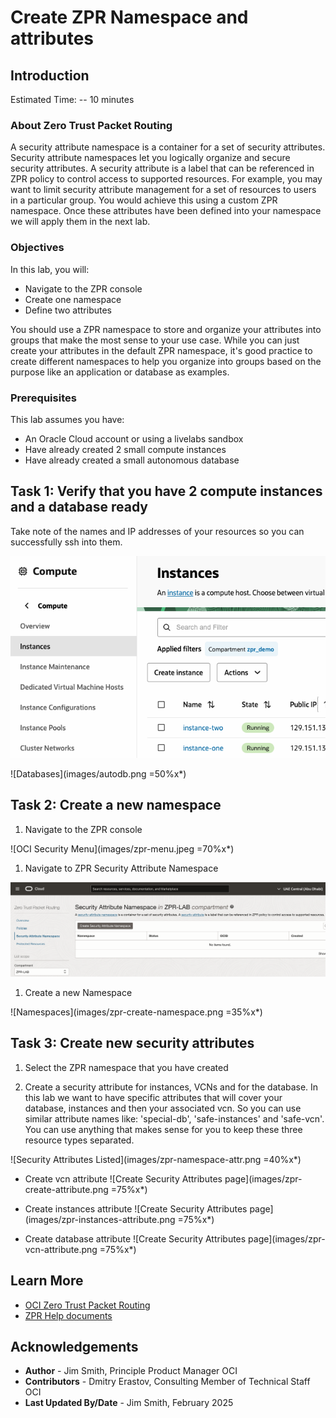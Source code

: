 # Create ZPR Namespace and attributes

## Introduction

Estimated Time: -- 10 minutes

### About Zero Trust Packet Routing

A security attribute namespace is a container for a set of security attributes. Security attribute namespaces let you logically organize and secure security attributes. A security attribute is a label that can be referenced in ZPR policy to control access to supported resources. For example, you may want to limit security attribute management for a set of resources to users in a particular group. You would achieve this using a custom ZPR namespace. Once these attributes have been defined into your namespace we will apply them in the next lab.

### Objectives

In this lab, you will:

* Navigate to the ZPR console
* Create one namespace
* Define two attributes

You should use a ZPR namespace to store and organize your attributes into groups that make the most sense to your use case. While you can just create your attributes in the default ZPR namespace, it's good practice to create different namespaces to help you organize into groups based on the purpose like an application or database as examples.

### Prerequisites

This lab assumes you have:

* An Oracle Cloud account or using a livelabs sandbox
* Have already created 2 small compute instances
* Have already created a small autonomous database

## Task 1: Verify that you have 2 compute instances and a database ready

Take note of the names and IP addresses of your resources so you can successfully ssh into them.

![Instances](images/instances.png)

![Databases](images/autodb.png =50%x*)

## Task 2: Create a new namespace

1. Navigate to the ZPR console

 ![OCI Security Menu](images/zpr-menu.jpeg =70%x*)

1. Navigate to ZPR Security Attribute Namespace

  ![ZPR name space listing page](images/zpr-namespace.png)

1. Create a new Namespace

  ![Namespaces](images/zpr-create-namespace.png =35%x*)

## Task 3: Create new security attributes

1. Select the ZPR namespace that you have created

1. Create a security attribute for instances, VCNs and for the database. In this lab we want to have specific attributes that will cover your database, instances and then your associated vcn. So you can use similar attribute names like: 'special-db', 'safe-instances' and 'safe-vcn'. You can use anything that makes sense for you to keep these three resource types separated.

  ![Security Attributes Listed](images/zpr-namespace-attr.png =40%x*)

- Create vcn attribute
  ![Create Security Attributes page](images/zpr-create-attribute.png =75%x*)

- Create instances attribute
  ![Create Security Attributes page](images/zpr-instances-attribute.png =75%x*)

- Create database attribute
  ![Create Security Attributes page](images/zpr-vcn-attribute.png =75%x*)

## Learn More

* [OCI Zero Trust Packet Routing](https://www.oracle.com/security/cloud-security/zero-trust-packet-routing/)
* [ZPR Help documents](https://docs.oracle.com/en-us/iaas/Content/zero-trust-packet-routing/overview.htm)

## Acknowledgements

- **Author** - Jim Smith, Principle Product Manager OCI
- **Contributors** - Dmitry Erastov, Consulting Member of Technical Staff OCI
- **Last Updated By/Date** - Jim Smith, February 2025